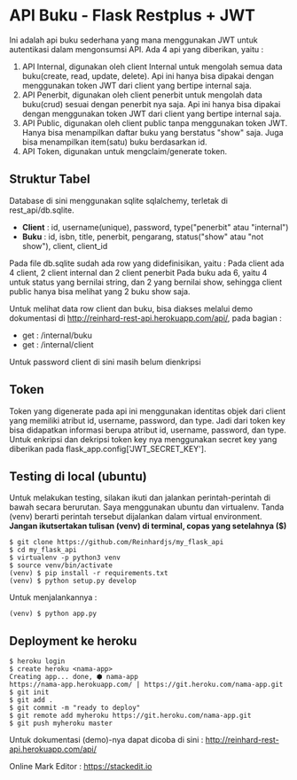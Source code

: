 
API Buku - Flask Restplus + JWT
====================

Ini adalah api buku sederhana yang mana menggunakan JWT untuk autentikasi dalam mengonsumsi API.
Ada 4 api yang diberikan, yaitu :
1. API Internal, digunakan oleh client Internal untuk mengolah semua data buku(create, read, update, delete). Api ini hanya bisa dipakai dengan menggunakan token JWT dari client yang bertipe internal saja.
2. API Penerbit, digunakan oleh client penerbit untuk mengolah data buku(crud) sesuai dengan penerbit nya saja. Api ini hanya bisa dipakai dengan menggunakan token JWT dari client yang bertipe internal saja.
3. API Public, digunakan oleh client public tanpa menggunakan token JWT. Hanya bisa menampilkan daftar buku yang berstatus "show" saja. Juga bisa menampilkan item(satu) buku berdasarkan id.
4. API Token, digunakan untuk mengclaim/generate token.


## Struktur Tabel
Database di sini menggunakan sqlite sqlalchemy, terletak di rest_api/db.sqlite.
 - **Client** : id, username(unique), password, type("penerbit" atau "internal")
 - **Buku** : id, isbn, title, penerbit, pengarang, status("show" atau "not show"), client, client_id

Pada file db.sqlite sudah ada row yang didefinisikan, yaitu :
Pada client ada 4 client, 2 client internal dan 2 client penerbit
Pada buku ada 6, yaitu 4 untuk status yang bernilai string, dan 2 yang bernilai show, sehingga client public hanya bisa melihat yang 2 buku show saja.

Untuk melihat data row client dan buku, bisa diakses melalui demo dokumentasi di http://reinhard-rest-api.herokuapp.com/api/, pada bagian :
- get : /internal/buku
- get : /internal/client

Untuk password client di sini masih belum dienkripsi

## Token
Token yang digenerate pada api ini menggunakan identitas objek dari client yang memiliki atribut id, username, password, dan type. Jadi dari token key bisa didapatkan informasi berupa atribut id, username, password, dan type. Untuk enkripsi dan dekripsi token key nya menggunakan secret key yang diberikan pada flask_app.config['JWT_SECRET_KEY'].

## Testing di local (ubuntu)
Untuk melakukan testing, silakan ikuti dan jalankan perintah-perintah di bawah secara berurutan. Saya menggunakan ubuntu dan virtualenv. Tanda (venv) berarti perintah tersebut dijalankan dalam virtual environment. **Jangan ikutsertakan tulisan (venv) di terminal, copas yang setelahnya ($)**

	$ git clone https://github.com/Reinhardjs/my_flask_api
	$ cd my_flask_api
	$ virtualenv -p python3 venv
	$ source venv/bin/activate
	(venv) $ pip install -r requirements.txt
	(venv) $ python setup.py develop

Untuk menjalankannya :

    (venv) $ python app.py

## Deployment ke heroku

    $ heroku login
    $ create heroku <nama-app>
    Creating app... done, ⬢ nama-app
    https://nama-app.herokuapp.com/ | https://git.heroku.com/nama-app.git
    $ git init
    $ git add .
    $ git commit -m "ready to deploy"
    $ git remote add myheroku https://git.heroku.com/nama-app.git
    $ git push myheroku master

Untuk dokumentasi (demo)-nya dapat dicoba di sini :
http://reinhard-rest-api.herokuapp.com/api/

Online Mark Editor :
https://stackedit.io
